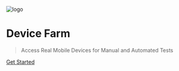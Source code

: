 ![logo](_media/slazzer-edit-image.png)





# **Device Farm**

> Access Real Mobile Devices for Manual and Automated Tests



[Get Started](/README.md)

